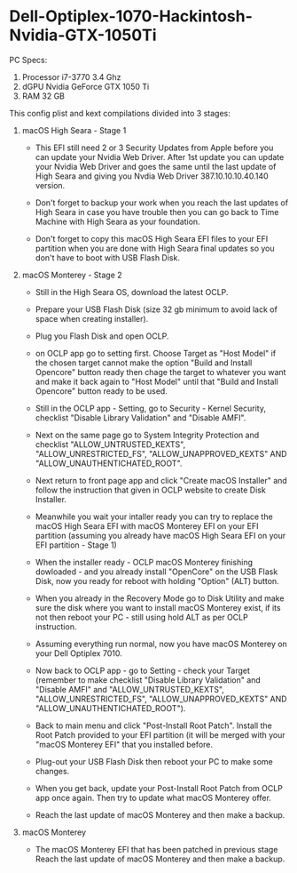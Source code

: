 # Dell-Optiplex-1070-Hackintosh-Nvidia-GTX-1050Ti

PC Specs:
1. Processor i7-3770 3.4 Ghz
2. dGPU Nvidia GeForce GTX 1050 Ti
3. RAM 32 GB
    
This config plist and kext compilations divided into 3 stages:
1. macOS High Seara - Stage 1
    - This EFI still need 2 or 3 Security Updates from Apple before you can update your Nvidia Web Driver. After 1st update you can update your Nvidia Web Driver and goes the same until the last update of High Seara and giving you Nvdia Web Driver 387.10.10.10.40.140 version.

   - Don't forget to backup your work when you reach the last updates of High Seara in case you have trouble then you can go back to Time Machine with High Seara as your foundation.

   - Don't forget to copy this macOS High Seara EFI files to your EFI partition when you are done with High Seara final updates so you don't have to boot with USB Flash Disk.
   
2. macOS Monterey - Stage 2
   - Still in the High Seara OS, download the latest OCLP.
     
   - Prepare your USB Flash Disk (size 32 gb minimum to avoid lack of space when creating installer).
     
   - Plug you Flash Disk and open OCLP.
   
   - on OCLP app go to setting first. Choose Target as "Host Model" if the chosen target cannot make the option "Build and Install Opencore" button ready then chage the target to whatever you want and make it back again to "Host Model" until that "Build and Install Opencore" button ready to be used.
   
   - Still in the OCLP app - Setting, go to Security - Kernel Security, checklist "Disable Library Validation" and "Disable AMFI".
   
   - Next on the same page go to System Integrity Protection and checklist "ALLOW_UNTRUSTED_KEXTS", "ALLOW_UNRESTRICTED_FS", "ALLOW_UNAPPROVED_KEXTS" AND "ALLOW_UNAUTHENTICHATED_ROOT".
   
   - Next return to front page app and click "Create macOS Installer" and follow the instruction that given in OCLP website to create Disk Installer.
     
   - Meanwhile you wait your intaller ready you can try to replace the macOS High Seara EFI with macOS Monterey EFI on your EFI partition (assuming you already have macOS High Seara EFI on your EFI partition - Stage 1)
     
   - When the installer ready - OCLP macOS Monterey finishing dowloaded - and you already install "OpenCore" on the USB Flask Disk, now you ready for reboot with holding "Option" (ALT) button.
     
   - When you already in the Recovery Mode go to Disk Utility and make sure the disk where you want to install macOS Monterey exist, if its not then reboot your PC - still using hold ALT as per OCLP instruction.
   
   - Assuming everything run normal, now you have macOS Monterey on your Dell Optiplex 7010.
    
   - Now back to OCLP app - go to Setting - check your Target (remember to make checklist "Disable Library Validation" and "Disable AMFI" and "ALLOW_UNTRUSTED_KEXTS", "ALLOW_UNRESTRICTED_FS", "ALLOW_UNAPPROVED_KEXTS" AND "ALLOW_UNAUTHENTICHATED_ROOT").
    
   - Back to main menu and click "Post-Install Root Patch". Install the Root Patch provided to your EFI partition (it will be merged with your "macOS Monterey EFI" that you installed before.
   
   - Plug-out your USB Flash Disk then reboot your PC to make some changes.
  
   - When you get back, update your Post-Install Root Patch from OCLP app once again. Then try to update what macOS Monterey offer.
     
   - Reach the last update of macOS Monterey and then make a backup.
     
3. macOS Monterey
   - The macOS Monterey EFI that has been patched in previous stage  Reach the last update of macOS Monterey and then make a backup.
